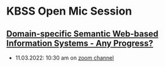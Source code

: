 # KBSS Open Mic Session
## [Domain-specific Semantic Web-based Information Systems - Any Progress?](/en-US/docs/Learn/HTML/Introduction_to_HTML/Getting_started)
  - 11.03.2022: 10:30 am on  [zoom channel](https://feectu.zoom.us/j/668775388)
